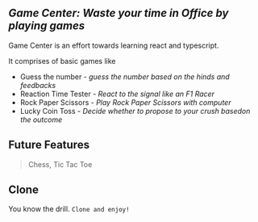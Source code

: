 ## _Game Center: Waste your time in Office by playing games_

Game Center is an effort towards learning react and typescript.

It comprises of basic games like

- Guess the number - _guess the number based on the hinds and feedbacks_
- Reaction Time Tester - _React to the signal like an F1 Racer_
- Rock Paper Scissors - _Play Rock Paper Scissors with computer_
- Lucky Coin Toss - _Decide whether to propose to your crush basedon the outcome_

## Future Features

> Chess, Tic Tac Toe

## Clone

You know the drill.
`Clone and enjoy!`
